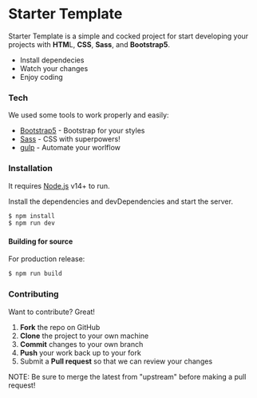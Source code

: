 # Starter Template

Starter Template is a simple and cocked project for start developing your projects with **HTM**L, **CSS**, **Sass**, and **Bootstrap5**.

  - Install dependecies
  - Watch your changes
  - Enjoy coding


### Tech

We used some tools to work properly and easily:

* [Bootstrap5](https://getbootstrap.com/) - Bootstrap for your styles
* [Sass](https://sass-lang.com/) - CSS with superpowers!
* [gulp](https://gulpjs.com/) - Automate your worlflow


### Installation

It requires [Node.js](https://nodejs.org/) v14+ to run.

Install the dependencies and devDependencies and start the server.

```sh
$ npm install
$ npm run dev
```

#### Building for source
For production release:
```sh
$ npm run build
```

### Contributing
Want to contribute? Great!

 1. **Fork** the repo on GitHub
 2. **Clone** the project to your own machine
 3. **Commit** changes to your own branch
 4. **Push** your work back up to your fork
 5. Submit a **Pull request** so that we can review your changes
 
NOTE: Be sure to merge the latest from "upstream" before making a pull request!
